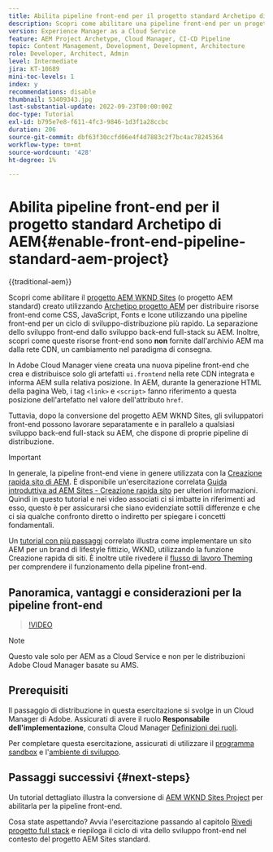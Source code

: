 ```yaml
---
title: Abilita pipeline front-end per il progetto standard Archetipo di AEM
description: Scopri come abilitare una pipeline front-end per un progetto AEM standard per una distribuzione più rapida delle risorse statiche come CSS, JavaScript, Font e icone. Separazione dello sviluppo front-end dallo sviluppo back-end full-stack su AEM.
version: Experience Manager as a Cloud Service
feature: AEM Project Archetype, Cloud Manager, CI-CD Pipeline
topic: Content Management, Development, Development, Architecture
role: Developer, Architect, Admin
level: Intermediate
jira: KT-10689
mini-toc-levels: 1
index: y
recommendations: disable
thumbnail: 53409343.jpg
last-substantial-update: 2022-09-23T00:00:00Z
doc-type: Tutorial
exl-id: b795e7e8-f611-4fc3-9846-1d3f1a28ccbc
duration: 206
source-git-commit: dbf63f30ccfd06e4f4d7883c2f7bc4ac78245364
workflow-type: tm+mt
source-wordcount: '428'
ht-degree: 1%

---
```


# Abilita pipeline front-end per il progetto standard Archetipo di AEM{#enable-front-end-pipeline-standard-aem-project}

{{traditional-aem}}

Scopri come abilitare il [progetto AEM WKND Sites](https://github.com/adobe/aem-guides-wknd) (o progetto AEM standard) creato utilizzando [Archetipo progetto AEM](https://github.com/adobe/aem-project-archetype) per distribuire risorse front-end come CSS, JavaScript, Fonts e Icone utilizzando una pipeline front-end per un ciclo di sviluppo-distribuzione più rapido. La separazione dello sviluppo front-end dallo sviluppo back-end full-stack su AEM. Inoltre, scopri come queste risorse front-end sono __non__ fornite dall&#39;archivio AEM ma dalla rete CDN, un cambiamento nel paradigma di consegna.


In Adobe Cloud Manager viene creata una nuova pipeline front-end che crea e distribuisce solo gli artefatti `ui.frontend` nella rete CDN integrata e informa AEM sulla relativa posizione. In AEM, durante la generazione HTML della pagina Web, i tag `<link>` e `<script>` fanno riferimento a questa posizione dell&#39;artefatto nel valore dell&#39;attributo `href`.

Tuttavia, dopo la conversione del progetto AEM WKND Sites, gli sviluppatori front-end possono lavorare separatamente e in parallelo a qualsiasi sviluppo back-end full-stack su AEM, che dispone di proprie pipeline di distribuzione.

>[!IMPORTANT]
>
>In generale, la pipeline front-end viene in genere utilizzata con la [Creazione rapida sito di AEM](https://experienceleague.adobe.com/docs/experience-manager-cloud-service/content/sites/administering/site-creation/quick-site/overview.html?lang=en). È disponibile un&#39;esercitazione correlata [Guida introduttiva ad AEM Sites - Creazione rapida sito](https://experienceleague.adobe.com/docs/experience-manager-learn/getting-started-wknd-tutorial-develop/site-template/overview.html) per ulteriori informazioni. Quindi in questo tutorial e nei video associati ci si imbatte in riferimenti ad esso, questo è per assicurarsi che siano evidenziate sottili differenze e che ci sia qualche confronto diretto o indiretto per spiegare i concetti fondamentali.


Un [tutorial con più passaggi](https://experienceleague.adobe.com/docs/experience-manager-learn/getting-started-wknd-tutorial-develop/site-template/overview.html) correlato illustra come implementare un sito AEM per un brand di lifestyle fittizio, WKND, utilizzando la funzione Creazione rapida di siti. È inoltre utile rivedere il [flusso di lavoro Theming](https://experienceleague.adobe.com/docs/experience-manager-learn/getting-started-wknd-tutorial-develop/site-template/theming.html) per comprendere il funzionamento della pipeline front-end.

## Panoramica, vantaggi e considerazioni per la pipeline front-end

>[!VIDEO](https://video.tv.adobe.com/v/3409343?quality=12&learn=on)


>[!NOTE]
>
>Questo vale solo per AEM as a Cloud Service e non per le distribuzioni Adobe Cloud Manager basate su AMS.

## Prerequisiti

Il passaggio di distribuzione in questa esercitazione si svolge in un Cloud Manager di Adobe. Assicurati di avere il ruolo __Responsabile dell&#39;implementazione__, consulta Cloud Manager [Definizioni dei ruoli](https://experienceleague.adobe.com/docs/experience-manager-cloud-manager/content/requirements/users-and-roles.html?lang=en#role-definitions).

Per completare questa esercitazione, assicurati di utilizzare il [programma sandbox](https://experienceleague.adobe.com/docs/experience-manager-cloud-service/content/implementing/using-cloud-manager/programs/introduction-sandbox-programs.html) e l&#39;[ambiente di sviluppo](https://experienceleague.adobe.com/docs/experience-manager-cloud-service/content/implementing/using-cloud-manager/manage-environments.html?lang=it).

## Passaggi successivi {#next-steps}

Un tutorial dettagliato illustra la conversione di [AEM WKND Sites Project](https://github.com/adobe/aem-guides-wknd) per abilitarla per la pipeline front-end.

Cosa state aspettando? Avvia l&#39;esercitazione passando al capitolo [Rivedi progetto full stack](review-uifrontend-module.md) e riepiloga il ciclo di vita dello sviluppo front-end nel contesto del progetto AEM Sites standard.
